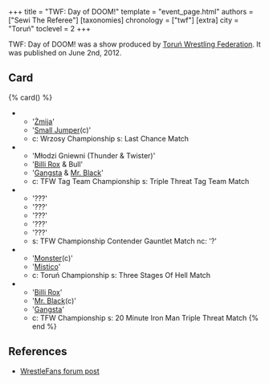 +++
title = "TWF: Day of DOOM!"
template = "event_page.html"
authors = ["Sewi The Referee"]
[taxonomies]
chronology = ["twf"]
[extra]
city = "Toruń"
toclevel = 2
+++

TWF: Day of DOOM! was a show produced by [Toruń Wrestling Federation](@/o/twf.md). It was published on June 2nd, 2012.

## Card

{% card() %}
- - '[Żmija](@/w/zmija.md)'
  - '[Small Jumper](@/w/small-jumper.md)(c)'
  - c: Wrzosy Championship
    s: Last Chance Match
- - 'Młodzi Gniewni (Thunder & Twister)'
  - '[Billi Rox](@/w/corin-mear.md) & Bull'
  - '[Gangsta](@/w/gangsta.md) & [Mr. Black](@/w/mr-black.md)'
  - c: TFW Tag Team Championship
    s: Triple Threat Tag Team Match
- - '???'
  - '???'
  - '???'
  - '???'
  - '???'
  - s: TFW Championship Contender Gauntlet Match
    nc: '?'
- - '[Monster](@/w/chris-hunter.md)(c)'
  - '[Mistico](@/w/mistico.md)'
  - c: Toruń Championship
    s: Three Stages Of Hell Match
- - '[Billi Rox](@/w/corin-mear.md)'
  - '[Mr. Black](@/w/mr-black.md)(c)'
  - '[Gangsta](@/w/gangsta.md)'
  - c: TFW Championship
    s: 20 Minute Iron Man Triple Threat Match
{% end %}

## References

* [WrestleFans forum post](https://wrestlefans.pl/forum/viewtopic.php?f=59&t=29833)
